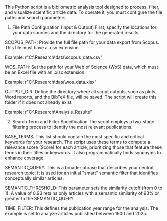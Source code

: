 This Python script is a bibliometric analysis tool designed to process, filter, and visualize scientific article data. To operate it, you must configure the file paths and search parameters.

1. File Path Configuration (Input & Output)
First, specify the locations for your data sources and the directory for the generated results.

SCOPUS_PATH: Provide the full file path for your data export from Scopus. This file must have a .csv extension.

Example: r"C:\Research\data\scopus_data.csv"

WOS_PATH: Set the path for your Web of Science (WoS) data, which must be an Excel file with an .xlsx extension.

Example: r"C:\Research\data\wos_data.xlsx"

OUTPUT_DIR: Define the directory where all script outputs, such as plots, Word reports, and the BibTeX file, will be saved. The script will create this folder if it does not already exist.

Example: r"C:\Research\Analysis_Results"

2. Search Term and Filter Specification
The script employs a two-stage filtering process to identify the most relevant publications.

BASE_TERMS: This list should contain the most specific and critical keywords for your research. The script uses these terms to compute a relevance score (Score) for each article, prioritizing those that feature these terms in their titles or keywords. It also programmatically finds synonyms to enhance coverage.

SEMANTIC_QUERY: This is a broader phrase that describes your central research topic. It is used for an initial "smart" semantic filter that identifies conceptually similar articles.

SEMANTIC_THRESHOLD: This parameter sets the similarity cutoff (from 0 to 1). A value of 0.93 retains only articles with a semantic similarity of 93% or greater to the SEMANTIC_QUERY.

TIME_FILTER: This defines the publication year range for the analysis. The example is set to analyze articles published between 1900 and 2025.
